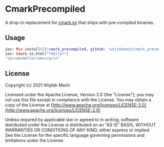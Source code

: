 # CmarkPrecompiled

<!-- MDOC !-->

A drop-in replacement for [cmark.ex](https://github.com/asaaki/cmark.ex) that ships with
pre-compiled binaries.

## Usage

```elixir
iex> Mix.install([{:cmark_precompiled, github: "wojtekmach/cmark_precompiled"}])
iex> Cmark.to_html("*Hello*")
"<p><em>Hello</em></p>\n"
```

<!-- MDOC !-->

## License

Copyright (c) 2021 Wojtek Mach

Licensed under the Apache License, Version 2.0 (the "License");
you may not use this file except in compliance with the License.
You may obtain a copy of the License at [http://www.apache.org/licenses/LICENSE-2.0](http://www.apache.org/licenses/LICENSE-2.0)

Unless required by applicable law or agreed to in writing, software
distributed under the License is distributed on an "AS IS" BASIS,
WITHOUT WARRANTIES OR CONDITIONS OF ANY KIND, either express or implied.
See the License for the specific language governing permissions and
limitations under the License.
